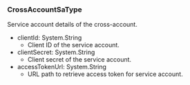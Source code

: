 ### CrossAccountSaType
Service account details of the cross-account.

- clientId: System.String
  - Client ID of the service account.
- clientSecret: System.String
  - Client secret of the service account.
- accessTokenUrl: System.String
  - URL path to retrieve access token for service account.
